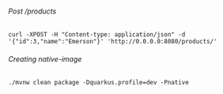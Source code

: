 ###### Post /products
`curl -XPOST -H "Content-type: application/json" -d '{"id":3,"name":"Emerson"}' 'http://0.0.0.0:8080/products/'`

###### Creating native-image

`./mvnw clean package -Dquarkus.profile=dev -Pnative`